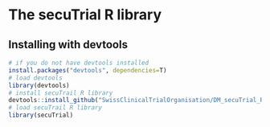 # The secuTrial R library

## Installing with devtools

``` R
# if you do not have devtools installed
install.packages("devtools", dependencies=T)
# load devtools
library(devtools)
# install secuTrail R library
devtools::install_github("SwissClinicalTrialOrganisation/DM_secuTrial_R")
# load secuTrail R library
library(secuTrial)
```

